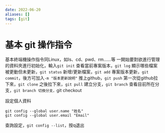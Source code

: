 ```yaml
---
date: 2022-06-20
aliases: []
tags: [git]
---
```

# 基本 git 操作指令

基本終端機操作指令同Linux，如ls、cd、pwd、rm......等
一開始要對欲進行管理的資料夾進行初始化，輸入`git init`
查看當前專案版本，`git log`
顯示哪些檔案被更動但未更新，`git status`
新增/更新檔案，`git add`
專案版本更新，`git commit`，後方可加入`-m "版本更新說明"`
推上github，`git push`
第一次從github拉下來，`git clone`
之後拉下來，`git pull`
建立分支，`git branch`
查看目前所在分支，`git branch
切換分支，`git checkout

設定個人資料
``` git
git config --global user.name "姓名"
git config --global user.email "Email"
```
查詢設定，`git config --list`，按q退出
